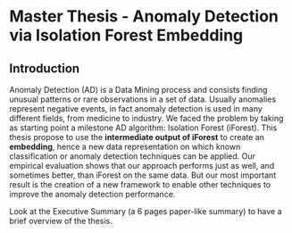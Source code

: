# Master Thesis - Anomaly Detection via Isolation Forest Embedding

## Introduction
Anomaly Detection (AD) is a Data Mining process and consists finding unusual patterns or rare observations in a set of data. Usually anomalies represent negative events, in fact anomaly detection is used in many different fields, from medicine to industry. We faced the problem by taking as starting point a milestone AD algorithm: Isolation Forest (iForest). This thesis propose to use the **intermediate output of iForest** to create an **embedding**, hence a new data representation on which known classification or anomaly detection techniques can be applied. Our empirical evaluation shows that our approach performs just as well, and sometimes better, than iForest on the same data. But our most important result is the creation of a new framework to enable other techniques to improve the anomaly detection performance.

Look at the Executive Summary (a 6 pages paper-like summary) to have a brief overview of the thesis.
